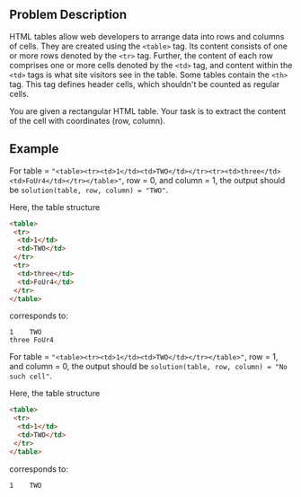 ## Problem Description

HTML tables allow web developers to arrange data into rows and columns of cells. They are created using the `<table>` tag. Its content consists of one or more rows denoted by the `<tr>` tag. Further, the content of each row comprises one or more cells denoted by the `<td>` tag, and content within the `<td>` tags is what site visitors see in the table. Some tables contain the `<th>` tag. This tag defines header cells, which shouldn't be counted as regular cells.

You are given a rectangular HTML table. Your task is to extract the content of the cell with coordinates (row, column).

## Example

For table = `"<table><tr><td>1</td><td>TWO</td></tr><tr><td>three</td><td>FoUr4</td></tr></table>"`, row = 0, and column = 1, the output should be
`solution(table, row, column) = "TWO"`.

Here, the table structure

```html
<table>
 <tr>
  <td>1</td>
  <td>TWO</td>
 </tr>
 <tr>
  <td>three</td>
  <td>FoUr4</td>
 </tr>
</table>
```

corresponds to:

```
1    TWO
three FoUr4
```

For table = `"<table><tr><td>1</td><td>TWO</td></tr></table>"`, row = 1, and column = 0, the output should be
`solution(table, row, column) = "No such cell"`.

Here, the table structure

```html
<table>
 <tr>
  <td>1</td>
  <td>TWO</td>
 </tr>
</table>
```

corresponds to:

```
1    TWO
```